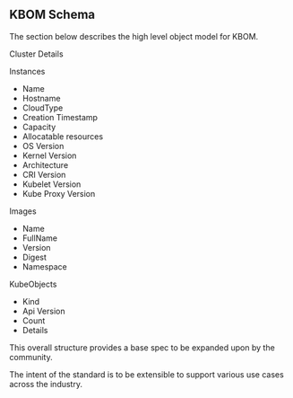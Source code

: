 ## KBOM Schema

The section below describes the high level object model for KBOM.

Cluster Details

Instances
- Name
- Hostname
- CloudType
- Creation Timestamp
- Capacity
- Allocatable resources
- OS Version
- Kernel Version
- Architecture
- CRI Version
- Kubelet Version
- Kube Proxy Version

Images
- Name
- FullName
- Version
- Digest
- Namespace

KubeObjects
- Kind
- Api Version
- Count
- Details

This overall structure provides a base spec to be expanded upon by the community.

The intent of the standard is to be extensible to support various use cases across the industry.
